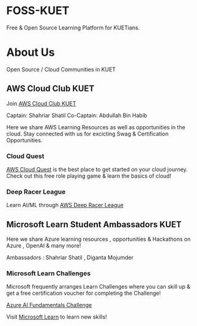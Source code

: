 # FOSS-KUET
Free & Open Source Learning Platform for KUETians.

# About Us
Open Source / Cloud Communities in KUET

## AWS Cloud Club KUET

Join [AWS Cloud Club KUET](https://www.meetup.com/aws-cloud-club-at-kuet/)

Captain: Shahriar Shatil
Co-Captain: Abdullah Bin Habib

Here we share AWS Learning Resources as well as opportunities in the cloud.
Stay connected with us for excicting Swag & Certification Opportunities.

### Cloud Quest
[AWS Cloud Quest](https://aws.amazon.com/training/digital/aws-cloud-quest/) is the best place to get started on your cloud journey. Check out this free role playing game & learn the basics of cloud!

### Deep Racer League
Learn AI/ML through [AWS Deep Racer League](https://aws.amazon.com/deepracer/student/)


## Microsoft Learn Student Ambassadors KUET 

Here we share Azure learning resources , opportunities & Hackathons on Azure , OpenAI & many more!

Ambassadors : Shahriar Shatil , Diganta Mojumder

### Microsoft Learn Challenges 

Microsoft frequently arranges Learn Challenges where you can skill up & get a free certification voucher for completing the Challenge! 

[Azure AI Fundamentals Challenge](https://learn.microsoft.com/en-us/training/challenges?id=a31ac561-c46b-4c23-8714-b4e828f18dee&wt.mc_id=studentamb_248375)

Visit [Microsoft Learn](https://learn.microsoft.com/en-us/) to learn new skills!
